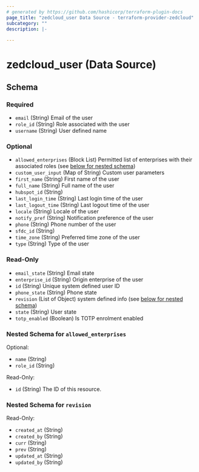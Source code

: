 ```yaml
---
# generated by https://github.com/hashicorp/terraform-plugin-docs
page_title: "zedcloud_user Data Source - terraform-provider-zedcloud"
subcategory: ""
description: |-
  
---
```


# zedcloud_user (Data Source)





<!-- schema generated by tfplugindocs -->
## Schema

### Required

- `email` (String) Email of the user
- `role_id` (String) Role associated with the user
- `username` (String) User defined name

### Optional

- `allowed_enterprises` (Block List) Permitted list of enterprises with their associated roles (see [below for nested schema](#nestedblock--allowed_enterprises))
- `custom_user_input` (Map of String) Custom user parameters
- `first_name` (String) First name of the user
- `full_name` (String) Full name of the user
- `hubspot_id` (String)
- `last_login_time` (String) Last login time of the user
- `last_logout_time` (String) Last logout time of the user
- `locale` (String) Locale of the user
- `notify_pref` (String) Notification preference of the user
- `phone` (String) Phone number of the user
- `sfdc_id` (String)
- `time_zone` (String) Preferred time zone of the user
- `type` (String) Type of the user

### Read-Only

- `email_state` (String) Email state
- `enterprise_id` (String) Origin enterprise of the user
- `id` (String) Unique system defined user ID
- `phone_state` (String) Phone state
- `revision` (List of Object) system defined info (see [below for nested schema](#nestedatt--revision))
- `state` (String) User state
- `totp_enabled` (Boolean) Is TOTP enrolment enabled

<a id="nestedblock--allowed_enterprises"></a>
### Nested Schema for `allowed_enterprises`

Optional:

- `name` (String)
- `role_id` (String)

Read-Only:

- `id` (String) The ID of this resource.


<a id="nestedatt--revision"></a>
### Nested Schema for `revision`

Read-Only:

- `created_at` (String)
- `created_by` (String)
- `curr` (String)
- `prev` (String)
- `updated_at` (String)
- `updated_by` (String)
